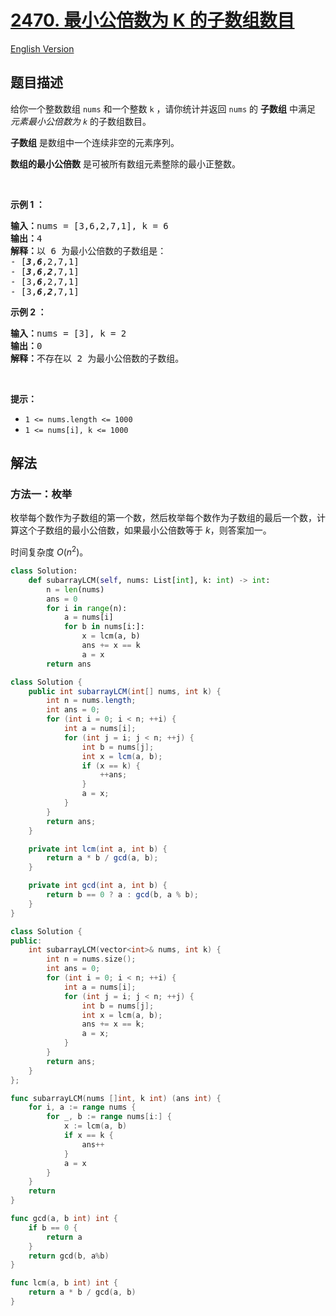 # [2470. 最小公倍数为 K 的子数组数目](https://leetcode.cn/problems/number-of-subarrays-with-lcm-equal-to-k)

[English Version](/solution/2400-2499/2470.Number%20of%20Subarrays%20With%20LCM%20Equal%20to%20K/README_EN.md)

<!-- tags:数组,数学,数论 -->

<!-- difficulty:中等 -->

## 题目描述

<!-- 这里写题目描述 -->

<p>给你一个整数数组 <code>nums</code> 和一个整数 <code>k</code> ，请你统计并返回 <code>nums</code> 的 <strong>子数组</strong> 中满足 <em>元素最小公倍数为 <code>k</code> </em>的子数组数目。</p>

<p><strong>子数组</strong> 是数组中一个连续非空的元素序列。</p>

<p><strong>数组的最小公倍数</strong> 是可被所有数组元素整除的最小正整数。</p>

<p>&nbsp;</p>

<p><strong>示例 1 ：</strong></p>

<pre><strong>输入：</strong>nums = [3,6,2,7,1], k = 6
<strong>输出：</strong>4
<strong>解释：</strong>以 6 为最小公倍数的子数组是：
- [<em><strong>3</strong></em>,<em><strong>6</strong></em>,2,7,1]
- [<em><strong>3</strong></em>,<em><strong>6</strong></em>,<em><strong>2</strong></em>,7,1]
- [3,<em><strong>6</strong></em>,2,7,1]
- [3,<em><strong>6</strong></em>,<em><strong>2</strong></em>,7,1]
</pre>

<p><strong>示例 2 ：</strong></p>

<pre><strong>输入：</strong>nums = [3], k = 2
<strong>输出：</strong>0
<strong>解释：</strong>不存在以 2 为最小公倍数的子数组。
</pre>

<p>&nbsp;</p>

<p><strong>提示：</strong></p>

<ul>
	<li><code>1 &lt;= nums.length &lt;= 1000</code></li>
	<li><code>1 &lt;= nums[i], k &lt;= 1000</code></li>
</ul>

## 解法

### 方法一：枚举

枚举每个数作为子数组的第一个数，然后枚举每个数作为子数组的最后一个数，计算这个子数组的最小公倍数，如果最小公倍数等于 $k$，则答案加一。

时间复杂度 $O(n^2)$。

<!-- tabs:start -->

```python
class Solution:
    def subarrayLCM(self, nums: List[int], k: int) -> int:
        n = len(nums)
        ans = 0
        for i in range(n):
            a = nums[i]
            for b in nums[i:]:
                x = lcm(a, b)
                ans += x == k
                a = x
        return ans
```

```java
class Solution {
    public int subarrayLCM(int[] nums, int k) {
        int n = nums.length;
        int ans = 0;
        for (int i = 0; i < n; ++i) {
            int a = nums[i];
            for (int j = i; j < n; ++j) {
                int b = nums[j];
                int x = lcm(a, b);
                if (x == k) {
                    ++ans;
                }
                a = x;
            }
        }
        return ans;
    }

    private int lcm(int a, int b) {
        return a * b / gcd(a, b);
    }

    private int gcd(int a, int b) {
        return b == 0 ? a : gcd(b, a % b);
    }
}
```

```cpp
class Solution {
public:
    int subarrayLCM(vector<int>& nums, int k) {
        int n = nums.size();
        int ans = 0;
        for (int i = 0; i < n; ++i) {
            int a = nums[i];
            for (int j = i; j < n; ++j) {
                int b = nums[j];
                int x = lcm(a, b);
                ans += x == k;
                a = x;
            }
        }
        return ans;
    }
};
```

```go
func subarrayLCM(nums []int, k int) (ans int) {
	for i, a := range nums {
		for _, b := range nums[i:] {
			x := lcm(a, b)
			if x == k {
				ans++
			}
			a = x
		}
	}
	return
}

func gcd(a, b int) int {
	if b == 0 {
		return a
	}
	return gcd(b, a%b)
}

func lcm(a, b int) int {
	return a * b / gcd(a, b)
}
```

<!-- tabs:end -->

<!-- end -->
